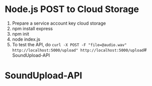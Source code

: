 # Node.js POST to Cloud Storage

1. Prepare a service account key cloud storage
2. npm install express
3. npm init
4. node index.js
5. To test the API, do `curl -X POST -F "file=@audio.wav" http://localhost:5000/upload" http://localhost:5000/upload`# SoundUpload-API
# SoundUpload-API
